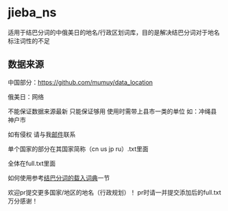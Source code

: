 # jieba_ns
适用于结巴分词的中俄美日的地名/行政区划词库，目的是解决结巴分词对于地名标注词性的不足

## 数据来源

中国部分：https://github.com/mumuy/data_location

俄美日：网络

不能保证数据来源最新 只能保证够用 使用时需带上县市一类的单位 如：冲绳县 神户市

如有侵权 请与我[邮件](emailto://3116886930@qq.com)联系

单个国家的部分在其国家简称（cn us jp ru）.txt里面

全体在full.txt里面

如何使用参考[结巴分词的载入词典](https://github.com/fxsjy/jieba#%E8%BD%BD%E5%85%A5%E8%AF%8D%E5%85%B8)一节

欢迎pr提交更多国家/地区的地名（行政规划）！ pr时请一并提交添加后的full.txt 万分感谢！
